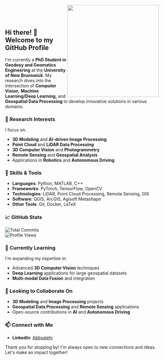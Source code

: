 <img align="right" src="https://github-readme-stats.vercel.app/api?username=Abbsalehi&show_icons=true&icon_color=28a745&text_color=28a745&bg_color=ffffff&hide_title=true&include_all_commits=true&count_private=true&hide=prs,issues&line_height=25&hide_border=true&custom_title=My%20GitHub%20Stats&width=300&progress_color=28a745" style="width:300px;" />




<br><br>
## Hi there! 👋 Welcome to my GitHub Profile

I'm currently a **PhD Student in Geodesy and Geomatics Engineering** at the **University of New Brunswick**. My research dives into the intersection of **Computer Vision**, **Machine Learning/Deep Learning**, and **Geospatial Data Processing** to develop innovative solutions in various domains.

### 🚀 Research Interests

I focus on:
- **3D Modeling** and **AI-driven Image Processing**
- **Point Cloud** and **LiDAR Data Processing**
- **3D Computer Vision** and **Photogrammetry**
- **Remote Sensing** and **Geospatial Analysis**
- Applications in **Robotics** and **Autonomous Driving**

### 💼 Skills & Tools

- **Languages**: Python, MATLAB, C++
- **Frameworks**: PyTorch, TensorFlow, OpenCV
- **Technologies**: LiDAR, Point Cloud Processing, Remote Sensing, GIS
- **Software**: QGIS, ArcGIS, Agisoft Metashape
- **Other Tools**: Git, Docker, LaTeX

### 📈 GitHub Stats

![Total Commits](https://badges.pufler.dev/commits/all/Abbsalehi)  
![Profile Views](https://komarev.com/ghpvc/?username=Abbsalehi&color=blue)

### 🌱 Currently Learning

I'm expanding my expertise in:
- Advanced **3D Computer Vision** techniques
- **Deep Learning** applications for large geospatial datasets
- **Multi-modal Data Fusion** and integration

### 🤝 Looking to Collaborate On

- **3D Modeling** and **Image Processing** projects
- **Geospatial Data Processing** and **Remote Sensing** applications
- Open-source contributions in **AI** and **Autonomous Driving**

### 📫 Connect with Me

- **LinkedIn**: [Abbsalehi](https://www.linkedin.com/in/abbsalehi/)

Thank you for stopping by! I'm always open to new connections and ideas. Let's make an impact together!
